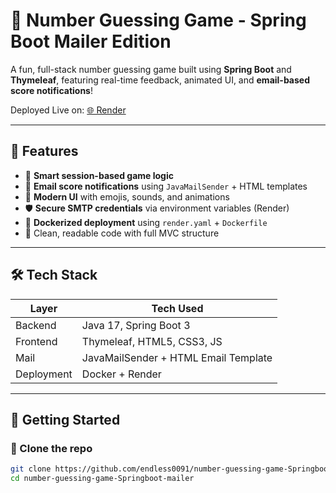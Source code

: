 # 🎯 Number Guessing Game - Spring Boot Mailer Edition

A fun, full-stack number guessing game built using **Spring Boot** and **Thymeleaf**, featuring real-time feedback, animated UI, and **email-based score notifications**!

Deployed Live on: [🌐 Render](https://number-guessing-game-springboot-mailer.onrender.com/)

---

## 🚀 Features

- 🧠 **Smart session-based game logic**
- 📧 **Email score notifications** using `JavaMailSender` + HTML templates
- 💅 **Modern UI** with emojis, sounds, and animations
- 🛡️ **Secure SMTP credentials** via environment variables (Render)
- 🔧 **Dockerized deployment** using `render.yaml` + `Dockerfile`
- 📜 Clean, readable code with full MVC structure

---

## 🛠 Tech Stack

| Layer      | Tech Used                           |
|------------|--------------------------------------|
| Backend    | Java 17, Spring Boot 3               |
| Frontend   | Thymeleaf, HTML5, CSS3, JS           |
| Mail       | JavaMailSender + HTML Email Template |
| Deployment | Docker + Render                      |

---

## 🧰 Getting Started

### 🔁 Clone the repo

```bash
git clone https://github.com/endless0091/number-guessing-game-Springboot-mailer.git
cd number-guessing-game-Springboot-mailer
